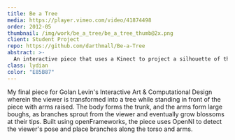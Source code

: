 ```yaml
---
title: Be a Tree
media: https://player.vimeo.com/video/41874498
order: 2012-05
thumbnail: /img/work/be_a_tree/be_a_tree_thumb@2x.png
client: Student Project
repo: https://github.com/darthmall/Be-a-Tree
abstract: >-
  An interactive piece that uses a Kinect to project a silhouette of the viewer and grow tree limbs with blossoms from their body as they raise their arms.
class: lydian
color: "E85B87"
---
```


My final piece for Golan Levin's Interactive Art & Computational Design wherein
the viewer is transformed into a tree while standing in front of the piece with
arms raised. The body forms the trunk, and the arms form large boughs, as
branches sprout from the viewer and eventually grow blossoms at their tips.
Built using openFrameworks, the piece uses OpenNI to detect the viewer's pose
and place branches along the torso and arms.
